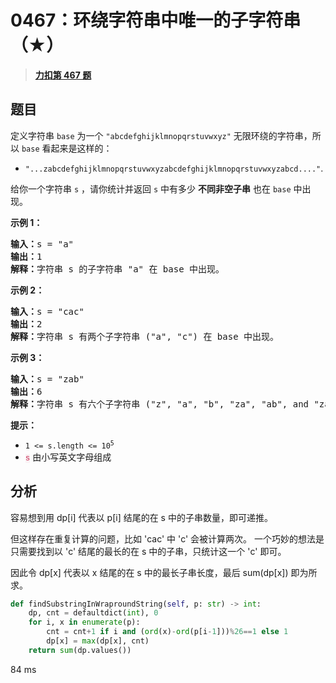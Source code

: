 # 0467：环绕字符串中唯一的子字符串（★）


> <u>**[力扣第 467 题](https://leetcode.cn/problems/unique-substrings-in-wraparound-string/)**</u>

## 题目

<p>定义字符串 <code>base</code> 为一个 <code>"abcdefghijklmnopqrstuvwxyz"</code> 无限环绕的字符串，所以 <code>base</code> 看起来是这样的：</p>

<ul>
<li><code>"...zabcdefghijklmnopqrstuvwxyzabcdefghijklmnopqrstuvwxyzabcd...."</code>.</li>
</ul>

<p>给你一个字符串 <code>s</code> ，请你统计并返回 <code>s</code> 中有多少 <strong>不同</strong><strong>非空子串</strong> 也在 <code>base</code> 中出现。</p>



<p><strong>示例 1：</strong></p>

<pre>
<strong>输入：</strong>s = "a"
<strong>输出：</strong>1
<strong>解释：</strong>字符串 s 的子字符串 "a" 在 base 中出现。
</pre>

<p><strong>示例 2：</strong></p>

<pre>
<strong>输入：</strong>s = "cac"
<strong>输出：</strong>2
<strong>解释：</strong>字符串 s 有两个子字符串 ("a", "c") 在 base 中出现。
</pre>

<p><strong>示例 3：</strong></p>

<pre>
<strong>输入：</strong>s = "zab"
<strong>输出：</strong>6
<strong>解释：</strong>字符串 s 有六个子字符串 ("z", "a", "b", "za", "ab", and "zab") 在 base 中出现。
</pre>



<p><strong>提示：</strong></p>

<ul>
<li><code>1 &lt;= s.length &lt;= 10<sup>5</sup></code></li>
<li><font color="#c7254e" face="Menlo, Monaco, Consolas, Courier New, monospace"><span style="font-size: 12.6px; background-color: rgb(249, 242, 244);">s</span></font> 由小写英文字母组成</li>
</ul>


## 分析

容易想到用 dp[i] 代表以 p[i] 结尾的在 s 中的子串数量，即可递推。

但这样存在重复计算的问题，比如 'cac' 中 'c' 会被计算两次。
一个巧妙的想法是只需要找到以 'c' 结尾的最长的在 s 中的子串，只统计这一个 'c' 即可。

因此令 dp[x] 代表以 x 结尾的在 s 中的最长子串长度，最后 sum(dp[x]) 即为所求。

```python
def findSubstringInWraproundString(self, p: str) -> int:
    dp, cnt = defaultdict(int), 0
    for i, x in enumerate(p):
        cnt = cnt+1 if i and (ord(x)-ord(p[i-1]))%26==1 else 1
        dp[x] = max(dp[x], cnt)
    return sum(dp.values())
```
84 ms


